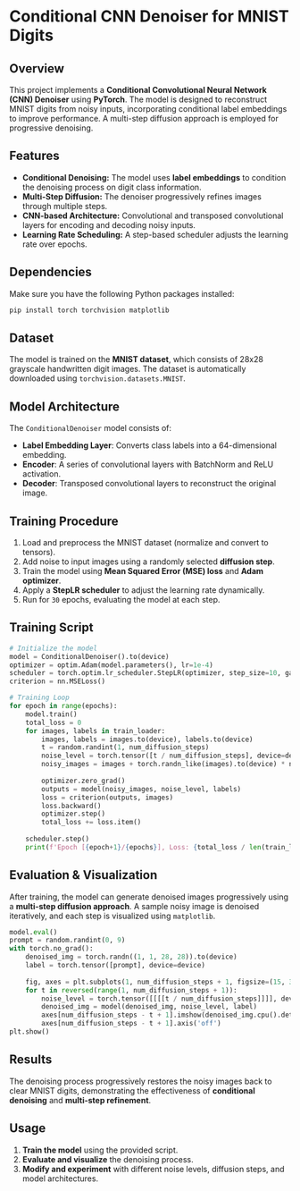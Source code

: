 # Conditional CNN Denoiser for MNIST Digits

## Overview
This project implements a **Conditional Convolutional Neural Network (CNN) Denoiser** using **PyTorch**. The model is designed to reconstruct MNIST digits from noisy inputs, incorporating conditional label embeddings to improve performance. A multi-step diffusion approach is employed for progressive denoising.

## Features
- **Conditional Denoising:** The model uses **label embeddings** to condition the denoising process on digit class information.
- **Multi-Step Diffusion:** The denoiser progressively refines images through multiple steps.
- **CNN-based Architecture:** Convolutional and transposed convolutional layers for encoding and decoding noisy inputs.
- **Learning Rate Scheduling:** A step-based scheduler adjusts the learning rate over epochs.

## Dependencies
Make sure you have the following Python packages installed:
```bash
pip install torch torchvision matplotlib
```

## Dataset
The model is trained on the **MNIST dataset**, which consists of 28x28 grayscale handwritten digit images. The dataset is automatically downloaded using `torchvision.datasets.MNIST`.

## Model Architecture
The `ConditionalDenoiser` model consists of:
- **Label Embedding Layer**: Converts class labels into a 64-dimensional embedding.
- **Encoder**: A series of convolutional layers with BatchNorm and ReLU activation.
- **Decoder**: Transposed convolutional layers to reconstruct the original image.

## Training Procedure
1. Load and preprocess the MNIST dataset (normalize and convert to tensors).
2. Add noise to input images using a randomly selected **diffusion step**.
3. Train the model using **Mean Squared Error (MSE) loss** and **Adam optimizer**.
4. Apply a **StepLR scheduler** to adjust the learning rate dynamically.
5. Run for `30` epochs, evaluating the model at each step.

## Training Script
```python
# Initialize the model
model = ConditionalDenoiser().to(device)
optimizer = optim.Adam(model.parameters(), lr=1e-4)
scheduler = torch.optim.lr_scheduler.StepLR(optimizer, step_size=10, gamma=0.5)
criterion = nn.MSELoss()

# Training Loop
for epoch in range(epochs):
    model.train()
    total_loss = 0
    for images, labels in train_loader:
        images, labels = images.to(device), labels.to(device)
        t = random.randint(1, num_diffusion_steps)
        noise_level = torch.tensor([t / num_diffusion_steps], device=device).view(-1, 1, 1, 1)
        noisy_images = images + torch.randn_like(images).to(device) * noise_level
        
        optimizer.zero_grad()
        outputs = model(noisy_images, noise_level, labels)
        loss = criterion(outputs, images)
        loss.backward()
        optimizer.step()
        total_loss += loss.item()
    
    scheduler.step()
    print(f'Epoch [{epoch+1}/{epochs}], Loss: {total_loss / len(train_loader):.4f}')
```

## Evaluation & Visualization
After training, the model can generate denoised images progressively using a **multi-step diffusion approach**. A sample noisy image is denoised iteratively, and each step is visualized using `matplotlib`.

```python
model.eval()
prompt = random.randint(0, 9)
with torch.no_grad():
    denoised_img = torch.randn((1, 1, 28, 28)).to(device)
    label = torch.tensor([prompt], device=device)
    
    fig, axes = plt.subplots(1, num_diffusion_steps + 1, figsize=(15, 3))
    for t in reversed(range(1, num_diffusion_steps + 1)):
        noise_level = torch.tensor([[[[t / num_diffusion_steps]]]], device=device)
        denoised_img = model(denoised_img, noise_level, label)
        axes[num_diffusion_steps - t + 1].imshow(denoised_img.cpu().detach().squeeze(), cmap='gray')
        axes[num_diffusion_steps - t + 1].axis('off')
plt.show()
```

## Results
The denoising process progressively restores the noisy images back to clear MNIST digits, demonstrating the effectiveness of **conditional denoising** and **multi-step refinement**.

## Usage
1. **Train the model** using the provided script.
2. **Evaluate and visualize** the denoising process.
3. **Modify and experiment** with different noise levels, diffusion steps, and model architectures.
